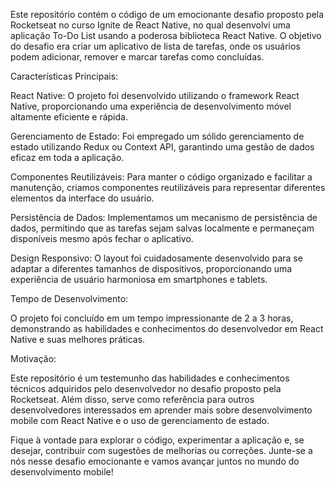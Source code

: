 Este repositório contém o código de um emocionante desafio proposto pela Rocketseat no curso Ignite de React Native, no qual desenvolvi uma aplicação To-Do List usando a poderosa biblioteca React Native. O objetivo do desafio era criar um aplicativo de lista de tarefas, onde os usuários podem adicionar, remover e marcar tarefas como concluídas.

Características Principais:

React Native: O projeto foi desenvolvido utilizando o framework React Native, proporcionando uma experiência de desenvolvimento móvel altamente eficiente e rápida.

Gerenciamento de Estado: Foi empregado um sólido gerenciamento de estado utilizando Redux ou Context API, garantindo uma gestão de dados eficaz em toda a aplicação.

Componentes Reutilizáveis: Para manter o código organizado e facilitar a manutenção, criamos componentes reutilizáveis para representar diferentes elementos da interface do usuário.

Persistência de Dados: Implementamos um mecanismo de persistência de dados, permitindo que as tarefas sejam salvas localmente e permaneçam disponíveis mesmo após fechar o aplicativo.

Design Responsivo: O layout foi cuidadosamente desenvolvido para se adaptar a diferentes tamanhos de dispositivos, proporcionando uma experiência de usuário harmoniosa em smartphones e tablets.

Tempo de Desenvolvimento:

O projeto foi concluído em um tempo impressionante de 2 a 3 horas, demonstrando as habilidades e conhecimentos do desenvolvedor em React Native e suas melhores práticas.

Motivação:

Este repositório é um testemunho das habilidades e conhecimentos técnicos adquiridos pelo desenvolvedor no desafio proposto pela Rocketseat. Além disso, serve como referência para outros desenvolvedores interessados em aprender mais sobre desenvolvimento mobile com React Native e o uso de gerenciamento de estado.

Fique à vontade para explorar o código, experimentar a aplicação e, se desejar, contribuir com sugestões de melhorias ou correções. Junte-se a nós nesse desafio emocionante e vamos avançar juntos no mundo do desenvolvimento mobile!
